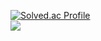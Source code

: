 [![Solved.ac Profile](http://mazassumnida.wtf/api/v2/generate_badge?boj=kwakkun2002)](https://solved.ac/kwakkun2002/)  
<img src="https://img.shields.io/badge/Ruby-CC342D?logo=Ruby">
